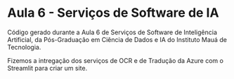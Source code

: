 # Aula 6 - Serviços de Software de IA

Código gerado durante a Aula 6 de Serviços de Software de Inteligência Artificial, da Pós-Graduação em Ciência de Dados e IA do Instituto Mauá de Tecnologia. 

Fizemos a intregação dos serviços de OCR e de Tradução da Azure com o Streamlit para criar um site.
 
